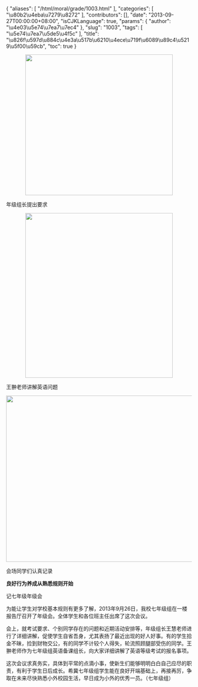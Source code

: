 {
    "aliases": [
        "/html/moral/grade/1003.html"
    ],
    "categories": [
        "\u80b2\u4eba\u7279\u8272"
    ],
    "contributors": [],
    "date": "2013-09-27T00:00:00+08:00",
    "isCJKLanguage": true,
    "params": {
        "author": "\u4e03\u5e74\u7ea7\u7ec4"
    },
    "slug": "1003",
    "tags": [
        "\u5e74\u7ea7\u5de5\u4f5c"
    ],
    "title": "\u826f\u597d\u884c\u4e3a\u517b\u6210\u4ece\u719f\u6089\u89c4\u5219\u5f00\u59cb",
    "toc": true
}


<img
    src="https://cdn.tfls.online/mirror/full/8aedbdf9bae7f56597e09671ac1adb6d7e4460cb.jpg"
    style="display:block;margin-left:auto;margin-right:auto;"
    decoding="async"
    fetchpriority="auto"
    loading="lazy"
    height="381"
    width="400"
/>




年级组长提出要求





<img
    src="https://cdn.tfls.online/mirror/full/5e02caf991e9d1df798caed569a3b508dc4bd461.jpg"
    style="display:block;margin-left:auto;margin-right:auto;"
    decoding="async"
    fetchpriority="auto"
    loading="lazy"
    height="446"
    width="400"
/>




王翀老师讲解英语问题





<img
    src="https://cdn.tfls.online/mirror/full/5f46f954f726bf6ccb3b363f932a5e950dcb0a80.jpg"
    style="display:block;margin-left:auto;margin-right:auto;"
    decoding="async"
    fetchpriority="auto"
    loading="lazy"
    height="450"
    width="600"
/>




会场同学们认真记录




  









**良好行为养成从熟悉规则开始**




记七年级年级会




为能让学生对学校基本规则有更多了解，2013年9月26日，我校七年级组在一楼报告厅召开了年级会。全体学生和各位班主任出席了这次会议。




会上，就考试要求、个别同学存在的问题和近期活动安排等，年级组长王慧老师进行了详细讲解，促使学生自省吾身，尤其表扬了最近出现的好人好事。有的学生拾金不昧，捡到财物交公，有的同学不计较个人得失，轮流照顾腿部受伤的同学。王翀老师作为七年级组英语备课组长，向大家详细讲解了英语等级考试的报名事项。




这次会议求真务实，具体到平常的点滴小事，使新生们能够明明白白自己应尽的职责，有利于学生日后成长。希冀七年级组学生能在良好开端基础上，再接再厉，争取在未来尽快熟悉小外校园生活，早日成为小外的优秀一员。（七年级组）



